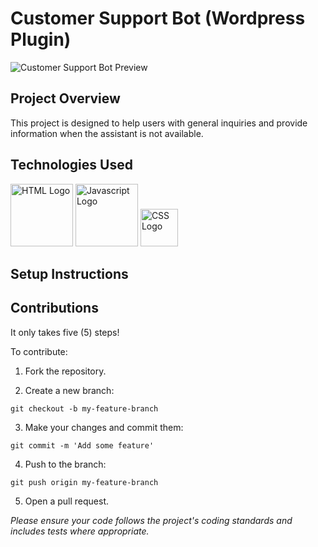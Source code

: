 # Customer Support Bot (Wordpress Plugin)

![Customer Support Bot Preview](https://res.cloudinary.com/dzpafdvkm/image/upload/v1725829845/Portfolio/virtual-assistant-chat-widget.png)

## Project Overview
This project is designed to help users with general inquiries and provide information when the assistant is not available.

## Technologies Used
<p>
<img src="https://res.cloudinary.com/dzpafdvkm/image/upload/c_scale,w_100/v1718565505/Portfolio/logos/html-logo.png" alt="HTML Logo" width="100"/>

<img src="https://res.cloudinary.com/dzpafdvkm/image/upload/c_scale,w_100/v1718575080/Portfolio/logos/javascript-logo.png" alt="Javascript Logo" width="100"/>

<img src="https://res.cloudinary.com/dzpafdvkm/image/upload/c_scale,w_100/v1725831215/Portfolio/logos/css-logo.png" alt="CSS Logo" width="60"/>
</p>

## Setup Instructions


## Contributions
It only takes five (5) steps!

To contribute:

1) Fork the repository.

2) Create a new branch: 
```
git checkout -b my-feature-branch
```

3) Make your changes and commit them: 
```
git commit -m 'Add some feature'
```
4) Push to the branch: 
```
git push origin my-feature-branch
```

5) Open a pull request.

<i>Please ensure your code follows the project's coding standards and includes tests where appropriate.</i>
